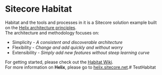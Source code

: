 # Sitecore Habitat

Habitat and the tools and processes in it is a Sitecore solution example built on the [Helix architecture principles](http://helix.sitecore.net).  
The architecture and methodology focuses on:

* Simplicity - *A consistent and discoverable architecture*
* Flexibility - *Change and add quickly and without worry*
* Extensibility - *Simply add new features without steep learning curve*

For getting started, please check out the [Habitat Wiki](../../wiki).  
For more information on **Helix**, please go to [helix.sitecore.net](http://helix.sitecore.net).# TestHabitat
